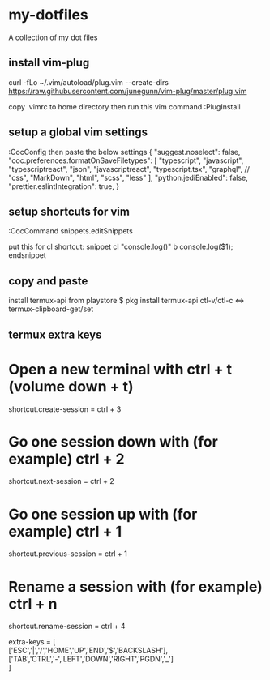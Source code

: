 # my-dotfiles
A collection of my dot files 

## install vim-plug
curl -fLo ~/.vim/autoload/plug.vim --create-dirs \
    https://raw.githubusercontent.com/junegunn/vim-plug/master/plug.vim

copy .vimrc to home directory then run this vim command
:PlugInstall

## setup a global vim settings
:CocConfig
then paste the below settings
{
  "suggest.noselect": false,
  "coc.preferences.formatOnSaveFiletypes": [
    "typescript",
    "javascript",
    "typescriptreact",
    "json",
    "javascriptreact",
    "typescript.tsx",
    "graphql",
//    "css",
    "MarkDown",
    "html",
    "scss",
    "less"
  ],
  "python.jediEnabled": false,
  "prettier.eslintIntegration": true,
}

## setup shortcuts for vim

:CocCommand snippets.editSnippets

put this for cl shortcut:
snippet cl "console.log()" b
console.log($1);
endsnippet

## copy and paste
install termux-api from playstore
$ pkg install termux-api
ctl-v/ctl-c <=> termux-clipboard-get/set

## termux extra keys

# Open a new terminal with ctrl + t (volume down + t)
shortcut.create-session = ctrl + 3

# Go one session down with (for example) ctrl + 2
shortcut.next-session = ctrl + 2

# Go one session up with (for example) ctrl + 1
shortcut.previous-session = ctrl + 1

# Rename a session with (for example) ctrl + n
shortcut.rename-session = ctrl + 4

extra-keys = [ \
 ['ESC','|','/','HOME','UP','END','$','BACKSLASH'], \
 ['TAB','CTRL','-','LEFT','DOWN','RIGHT','PGDN','_'] \
]
